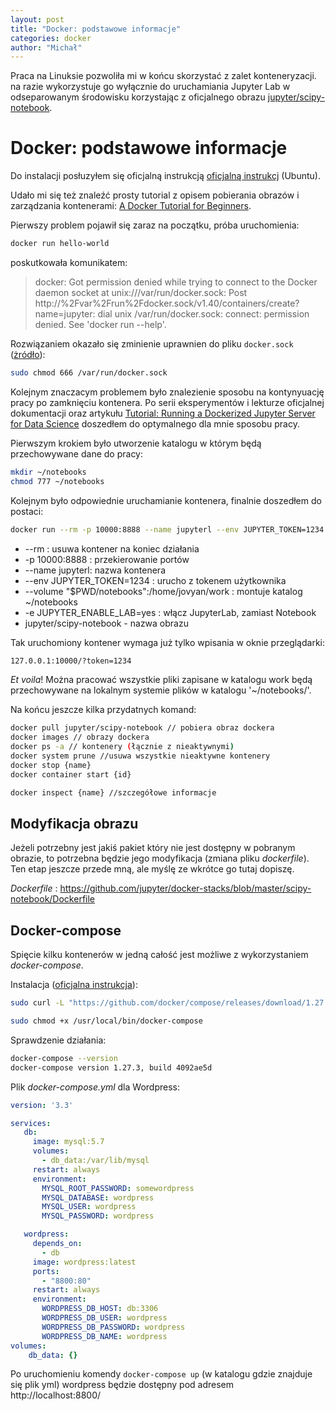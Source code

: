 ```yaml
---
layout: post
title: "Docker: podstawowe informacje"
categories: docker
author: "Michał"
---
```



Praca na Linuksie pozwoliła mi w końcu skorzystać z zalet konteneryzacji. na razie wykorzystuje go wyłącznie do uruchamiania Jupyter Lab w odseparowanym środowisku korzystając z oficjalnego obrazu [jupyter/scipy-notebook](https://hub.docker.com/r/jupyter/scipy-notebook). 

# Docker: podstawowe informacje

Do instalacji posłuzyłem się oficjalną instrukcją [oficjalną instrukcj](https://docs.docker.com/engine/install/ubuntu/) (Ubuntu).

Udało mi się też znaleźć prosty tutorial z opisem pobierania obrazów i zarządzania kontenerami: [A Docker Tutorial for Beginners](https://docker-curriculum.com/). 

Pierwszy problem pojawił się zaraz na początku, próba uruchomienia:
```bash
docker run hello-world
```

poskutkowała komunikatem:
> docker: Got permission denied while trying to connect to the Docker daemon socket at unix:///var/run/docker.sock: Post http://%2Fvar%2Frun%2Fdocker.sock/v1.40/containers/create?name=jupyter: dial unix /var/run/docker.sock: connect: permission denied.
See 'docker run --help'.

Rozwiązaniem okazało się zminienie uprawnien do pliku `docker.sock` ([żródło](https://www.digitalocean.com/community/questions/how-to-fix-docker-got-permission-denied-while-trying-to-connect-to-the-docker-daemon-socket)):

```bash
sudo chmod 666 /var/run/docker.sock
```

Kolejnym znaczacym problemem było znalezienie sposobu na kontynyuację pracy po zamknięciu kontenera. Po serii eksperymentów i lekturze oficjalnej dokumentacji oraz artykułu [Tutorial: Running a Dockerized Jupyter Server for Data Science](https://www.dataquest.io/blog/docker-data-science/) doszedłem do optymalnego dla mnie sposobu pracy. 

Pierwszym krokiem było utworzenie katalogu w  którym będą przechowywane dane do pracy: 
```bash
mkdir ~/notebooks
chmod 777 ~/notebooks
```
Kolejnym było odpowiednie uruchamianie kontenera, finalnie doszedłem do postaci:

```bash
docker run --rm -p 10000:8888 --name jupyterl --env JUPYTER_TOKEN=1234 --volume "$PWD/notebooks":/home/jovyan/work -e JUPYTER_ENABLE_LAB=yes jupyter/scipy-notebook
```

* --rm : usuwa kontener na koniec działania
* -p 10000:8888 : przekierowanie portów
* --name jupyterl: nazwa kontenera
* --env JUPYTER_TOKEN=1234 : urucho z tokenem użytkownika
* --volume "$PWD/notebooks":/home/jovyan/work : montuje katalog ~/notebooks
* -e JUPYTER_ENABLE_LAB=yes : włącz JupyterLab, zamiast Notebook
* jupyter/scipy-notebook - nazwa obrazu

Tak uruchomiony kontener wymaga już tylko wpisania w oknie przeglądarki:

```bash
127.0.0.1:10000/?token=1234
```

*Et voila*! Można pracować wszystkie pliki zapisane w katalogu work będą przechowywane na lokalnym systemie plików w katalogu '~/notebooks/'.

Na końcu jeszcze kilka przydatnych komand:

```bash
docker pull jupyter/scipy-notebook // pobiera obraz dockera
docker images // obrazy dockera
docker ps -a // kontenery (łącznie z nieaktywnymi)
docker system prune //usuwa wszystkie nieaktywne kontenery
docker stop {name}
docker container start {id}

docker inspect {name} //szczegółowe informacje

```

## Modyfikacja obrazu

Jeżeli potrzebny jest jakiś pakiet który nie jest dostępny w pobranym obrazie, to potrzebna będzie jego modyfikacja (zmiana pliku *dockerfile*). Ten etap jeszcze przede mną, ale myślę ze wkrótce go tutaj dopiszę.

*Dockerfile* : https://github.com/jupyter/docker-stacks/blob/master/scipy-notebook/Dockerfile


## Docker-compose

Spięcie kilku kontenerów w jedną całość jest możliwe z wykorzystaniem *docker-compose*.

Instalacja ([oficjalna instrukcja](https://docs.docker.com/compose/install/)):
```bash
sudo curl -L "https://github.com/docker/compose/releases/download/1.27.3/docker-compose-$(uname -s)-$(uname -m)" -o /usr/local/bin/docker-compose

sudo chmod +x /usr/local/bin/docker-compose
```

Sprawdzenie działania:
```bash
docker-compose --version
docker-compose version 1.27.3, build 4092ae5d
```

Plik *docker-compose.yml* dla Wordpress:

```yml
version: '3.3'

services:
   db:
     image: mysql:5.7
     volumes:
       - db_data:/var/lib/mysql
     restart: always
     environment:
       MYSQL_ROOT_PASSWORD: somewordpress
       MYSQL_DATABASE: wordpress
       MYSQL_USER: wordpress
       MYSQL_PASSWORD: wordpress

   wordpress:
     depends_on:
       - db
     image: wordpress:latest
     ports:
       - "8800:80"
     restart: always
     environment:
       WORDPRESS_DB_HOST: db:3306
       WORDPRESS_DB_USER: wordpress
       WORDPRESS_DB_PASSWORD: wordpress
       WORDPRESS_DB_NAME: wordpress
volumes:
    db_data: {}
```


Po uruchomieniu komendy `docker-compose up` (w katalogu gdzie znajduje się plik yml) wordpress będzie dostępny pod adresem http://localhost:8800/
